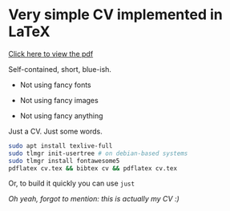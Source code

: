 # Very simple CV implemented in LaTeX

[Click here to view the pdf](./cv.pdf)

Self-contained, short, blue-ish.

* Not using fancy fonts

* Not using fancy images

* Not using fancy anything

Just a CV. Just some words.

```bash
sudo apt install texlive-full
sudo tlmgr init-usertree # on debian-based systems
sudo tlmgr install fontawesome5
pdflatex cv.tex && bibtex cv && pdflatex cv.tex
```

Or, to build it quickly you can use `just`


*Oh yeah, forgot to mention: this is actually my CV :)*
